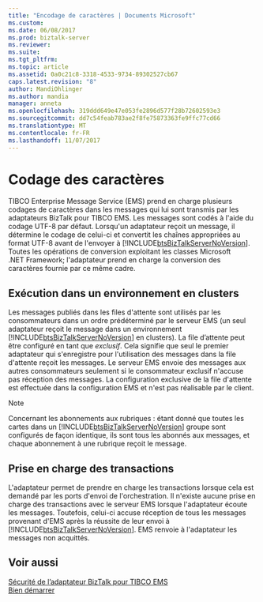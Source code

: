 ```yaml
---
title: "Encodage de caractères | Documents Microsoft"
ms.custom: 
ms.date: 06/08/2017
ms.prod: biztalk-server
ms.reviewer: 
ms.suite: 
ms.tgt_pltfrm: 
ms.topic: article
ms.assetid: 0a0c21c8-3318-4533-9734-89302527cb67
caps.latest.revision: "8"
author: MandiOhlinger
ms.author: mandia
manager: anneta
ms.openlocfilehash: 319ddd649e47e053fe2896d577f28b72602593e3
ms.sourcegitcommit: dd7c54feab783ae2f8fe75873363fe9ffc77cd66
ms.translationtype: MT
ms.contentlocale: fr-FR
ms.lasthandoff: 11/07/2017
---
```

# <a name="character-encoding"></a>Codage des caractères
TIBCO Enterprise Message Service (EMS) prend en charge plusieurs codages de caractères dans les messages qui lui sont transmis par les adaptateurs BizTalk pour TIBCO EMS. Les messages sont codés à l'aide du codage UTF-8 par défaut. Lorsqu'un adaptateur reçoit un message, il détermine le codage de celui-ci et convertit les chaînes appropriées au format UTF-8 avant de l'envoyer à [!INCLUDE[btsBizTalkServerNoVersion](../includes/btsbiztalkservernoversion-md.md)]. Toutes les opérations de conversion exploitant les classes Microsoft .NET Framework; l'adaptateur prend en charge la conversion des caractères fournie par ce même cadre.  
  
## <a name="running-in-a-clustered-environment"></a>Exécution dans un environnement en clusters  
 Les messages publiés dans les files d'attente sont utilisés par les consommateurs dans un ordre prédéterminé par le serveur EMS (un seul adaptateur reçoit le message dans un environnement [!INCLUDE[btsBizTalkServerNoVersion](../includes/btsbiztalkservernoversion-md.md)] en clusters). La file d’attente peut être configuré en tant que *exclusif*. Cela signifie que seul le premier adaptateur qui s'enregistre pour l'utilisation des messages dans la file d'attente reçoit les messages. Le serveur EMS envoie des messages aux autres consommateurs seulement si le consommateur exclusif n'accuse pas réception des messages. La configuration exclusive de la file d'attente est effectuée dans la configuration EMS et n'est pas réalisable par le client.  
  
> [!NOTE]
>  Concernant les abonnements aux rubriques : étant donné que toutes les cartes dans un [!INCLUDE[btsBizTalkServerNoVersion](../includes/btsbiztalkservernoversion-md.md)] groupe sont configurés de façon identique, ils sont tous les abonnés aux messages, et chaque abonnement à une rubrique reçoit le message.  
  
## <a name="transaction-support"></a>Prise en charge des transactions  
 L'adaptateur permet de prendre en charge les transactions lorsque cela est demandé par les ports d'envoi de l'orchestration. Il n'existe aucune prise en charge des transactions avec le serveur EMS lorsque l'adaptateur écoute les messages. Toutefois, celui-ci accuse réception de tous les messages provenant d'EMS après la réussite de leur envoi à [!INCLUDE[btsBizTalkServerNoVersion](../includes/btsbiztalkservernoversion-md.md)]. EMS renvoie à l'adaptateur les messages non acquittés.  
  
## <a name="see-also"></a>Voir aussi  
 [Sécurité de l’adaptateur BizTalk pour TIBCO EMS](../core/security-in-biztalk-adapter-for-tibco-ems.md)   
 [Bien démarrer](../core/getting-started-with-biztalk-adapter-for-tibco-enterprise-message-service.md)